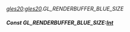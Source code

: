 _[gles20](../../modules/gles20/gles20-module.md):[gles20](../../modules/gles20/gles20-module.md).GL\_RENDERBUFFER\_BLUE\_SIZE_
##### Const GL\_RENDERBUFFER\_BLUE\_SIZE:[Int](../../modules/wonkey/wonkey-types-int.md)
